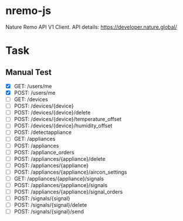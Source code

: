 # nremo-js

Nature Remo API V1 Client.
API details: https://developer.nature.global/

# Task

## Manual Test

- [x] GET: /users/me
- [x] POST: /users/me
- [ ] GET: /devices
- [ ] POST: /devices/{device}
- [ ] POST: /devices/{device}/delete
- [ ] POST: /devices/{device}/temperature_offset
- [ ] POST: /devices/{device}/humidity_offset
- [ ] POST: /detectappliance
- [ ] GET: /appliances
- [ ] POST: /appliances
- [ ] POST: /appliance_orders
- [ ] POST: /appliances/{appliance}/delete
- [ ] POST: /appliances/{appliance}
- [ ] POST: /appliances/{appliance}/aircon_settings
- [ ] GET: /appliances/{appliance}/signals
- [ ] POST: /appliances/{appliance}/signals
- [ ] POST: /appliances/{appliance}/signal_orders
- [ ] POST: /signals/{signal}
- [ ] POST: /signals/{signal}/delete
- [ ] POST: /signals/{signal}/send

